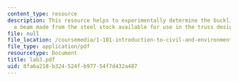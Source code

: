 ```yaml
---
content_type: resource
description: This resource helps to experimentally determine the buckling load of
  a beam made from the steel stock available for use in the truss design task.
file: null
file_location: /coursemedia/1-101-introduction-to-civil-and-environmental-engineering-design-i-fall-2005/8fa6a218b324524fb97754f7d432a487_lab3.pdf
file_type: application/pdf
resourcetype: Document
title: lab3.pdf
uid: 8fa6a218-b324-524f-b977-54f7d432a487
---
```

